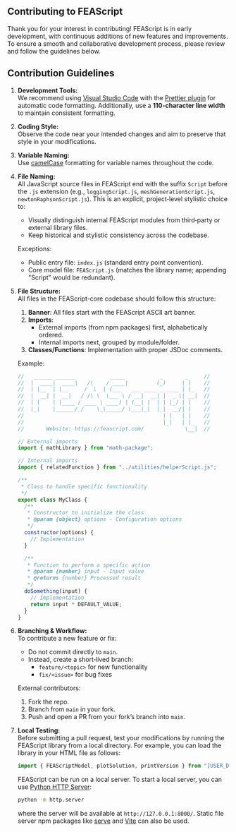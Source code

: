## Contributing to FEAScript

Thank you for your interest in contributing! FEAScript is in early development, with continuous additions of new features and improvements. To ensure a smooth and collaborative development process, please review and follow the guidelines below.

## Contribution Guidelines

1. **Development Tools:**  
   We recommend using [Visual Studio Code](https://code.visualstudio.com/) with the [Prettier plugin](https://marketplace.visualstudio.com/items?itemName=esbenp.prettier-vscode) for automatic code formatting. Additionally, use a **110-character line width** to maintain consistent formatting.

2. **Coding Style:**  
   Observe the code near your intended changes and aim to preserve that style in your modifications.

3. **Variable Naming:**  
   Use [camelCase](https://en.wikipedia.org/wiki/Camel_case) formatting for variable names throughout the code.

4. **File Naming:**  
   All JavaScript source files in FEAScript end with the suffix `Script` before the `.js` extension (e.g., `loggingScript.js`, `meshGenerationScript.js`, `newtonRaphsonScript.js`). This is an explicit, project‑level stylistic choice to:

   - Visually distinguish internal FEAScript modules from third‑party or external library files.
   - Keep historical and stylistic consistency across the codebase.

   Exceptions:

   - Public entry file: `index.js` (standard entry point convention).
   - Core model file: `FEAScript.js` (matches the library name; appending "Script" would be redundant).

5. **File Structure:**  
   All files in the FEAScript-core codebase should follow this structure:

   1. **Banner**: All files start with the FEAScript ASCII art banner.
   2. **Imports**:
      - External imports (from npm packages) first, alphabetically ordered.
      - Internal imports next, grouped by module/folder.
   3. **Classes/Functions**: Implementation with proper JSDoc comments.

   Example:

   ```javascript
   //   ______ ______           _____           _       _     //
   //  |  ____|  ____|   /\    / ____|         (_)     | |    //
   //  | |__  | |__     /  \  | (___   ___ ____ _ ____ | |_   //
   //  |  __| |  __|   / /\ \  \___ \ / __|  __| |  _ \| __|  //
   //  | |    | |____ / ____ \ ____) | (__| |  | | |_) | |    //
   //  |_|    |______/_/    \_\_____/ \___|_|  |_|  __/| |    //
   //                                            | |   | |    //
   //                                            |_|   | |_   //
   //       Website: https://feascript.com/             \__|  //

   // External imports
   import { mathLibrary } from "math-package";

   // Internal imports
   import { relatedFunction } from "../utilities/helperScript.js";

   /**
    * Class to handle specific functionality
    */
   export class MyClass {
     /**
      * Constructor to initialize the class
      * @param {object} options - Configuration options
      */
     constructor(options) {
       // Implementation
     }

     /**
      * Function to perform a specific action
      * @param {number} input - Input value
      * @returns {number} Processed result
      */
     doSomething(input) {
       // Implementation
       return input * DEFAULT_VALUE;
     }
   }
   ```

6. **Branching & Workflow:**  
   To contribute a new feature or fix:

   - Do not commit directly to `main`.
   - Instead, create a short‑lived branch:
     - `feature/<topic>` for new functionality
     - `fix/<issue>` for bug fixes

   External contributors:

   1. Fork the repo.  
   2. Branch from `main` in your fork.  
   3. Push and open a PR from your fork’s branch into `main`.

7. **Local Testing:**  
   Before submitting a pull request, test your modifications by running the FEAScript library from a local directory. For example, you can load the library in your HTML file as follows:

   ```javascript
   import { FEAScriptModel, plotSolution, printVersion } from "[USER_DIRECTORY]/FEAScript-core/src/index.js";
   ```

   FEAScript can be run on a local server. To start a local server, you can use [Python HTTP Server](https://docs.python.org/3/library/http.server.html):

   ```bash
   python -m http.server
   ```

   where the server will be available at `http://127.0.0.1:8000/`. Static file server npm packages like [serve](https://github.com/vercel/serve#readme) and [Vite](https://vite.dev/) can also be used.
